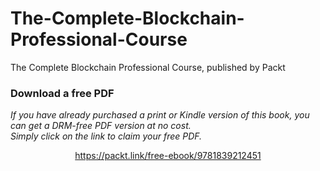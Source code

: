 # The-Complete-Blockchain-Professional-Course
The Complete Blockchain Professional Course, published by Packt
### Download a free PDF

 <i>If you have already purchased a print or Kindle version of this book, you can get a DRM-free PDF version at no cost.<br>Simply click on the link to claim your free PDF.</i>
<p align="center"> <a href="https://packt.link/free-ebook/9781839212451">https://packt.link/free-ebook/9781839212451 </a> </p>